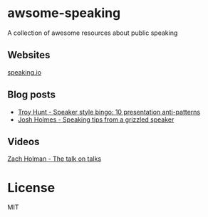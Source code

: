 awsome-speaking
===============

A collection of awesome resources about public speaking

## Websites
[speaking.io](http://speaking.io)

## Blog posts
* [Troy Hunt - Speaker style bingo: 10 presentation anti-patterns](http://www.troyhunt.com/2015/06/speaker-style-bingo-10-presentation.html)
* [Josh Holmes - Speaking tips from a grizzled speaker](http://www.joshholmes.com/blog/2014/01/17/speaking-tips-grizzled-speaker/)

## Videos
[Zach Holman - The talk on talks](http://devslovebacon.com/conferences/bacon-2014/talks/the-talk-on-talks)

# License
MIT